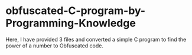 # obfuscated-C-program-by-Programming-Knowledge
Here, I have provided 3 files and converted a simple C program to find the power of a number to Obfuscated code.
